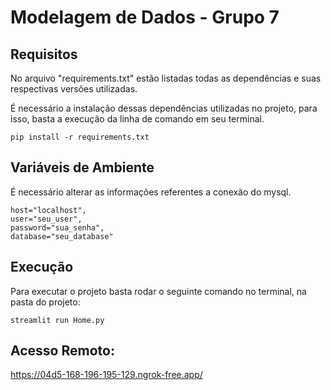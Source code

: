 # Modelagem de Dados - Grupo 7

## Requisitos

No arquivo "requirements.txt" estão listadas todas as dependências e suas respectivas versões utilizadas.

É necessário a instalação dessas dependências utilizadas no projeto, para isso, basta a execução da linha de comando em seu terminal.


    pip install -r requirements.txt


## Variáveis de Ambiente

É necessário alterar as informações referentes a conexão do mysql.

    host="localhost",
    user="seu_user",
    password="sua_senha",
    database="seu_database"

## Execução

Para executar o projeto basta rodar o seguinte comando no terminal, na pasta do projeto:

    streamlit run Home.py

## Acesso Remoto:
https://04d5-168-196-195-129.ngrok-free.app/